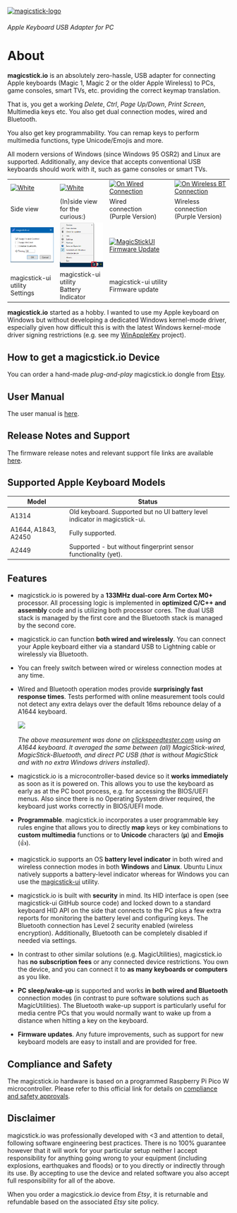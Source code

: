 [![magicstick-logo](docs/magicstick-logo.png)](https://github.com/samartzidis/magicstick.io)
###### Apple Keyboard USB Adapter for PC

# About

**magicstick.io** is an absolutely zero-hassle, USB adapter for connecting Apple keyboards (Magic 1, Magic 2 or the older Apple Wireless) to PCs, game consoles, smart TVs, etc. providing the correct keymap translation.

That is, you get a working _Delete_, _Ctrl_, _Page Up/Down_, _Print Screen_, Multimedia keys etc. You also get dual connection modes, wired and Bluetooth.

You also get key programmability. You can remap keys to perform multimedia functions, type Unicode/Emojis and more.

All modern versions of Windows (since Windows 95 OSR2) and Linux are supported. Additionally, any device that accepts conventional USB keyboards should work with it, such as game consoles or smart TVs.

<table>
    <tr>
        <td><a href="docs/side-white.png"><img src="docs/side-white.png" width="100" alt="White"/></a></td>
        <td><a href="docs/white-open.png"><img src="docs/white-open.png" width="100" alt="White"/></a></td>
        <td><a href="docs/wired.png"><img src="docs/wired.png" width="100" alt="On Wired Connection"/></a></td>
        <td><a href="docs/wireless.png"><img src="docs/wireless.png" width="100" alt="On Wireless BT Connection"></a></td>
    </tr>
    <tr>
        <td>Side view</td>
        <td>(In)side view <br/>for the curious:)</td>
        <td>Wired</br>connection<br/>(Purple Version)</td>
        <td>Wireless</br>connection<br/>(Purple Version)</td>
    </tr>
    <tr>
        <td><a href="docs/20230927213111.png"><img src="docs/20230927213111.png" width="100" alt="MagicStickUI Settings"/></a></td>
        <td><a href="docs/Untitled-1.png"><img src="docs/Untitled-1.png" width="100" alt="MagicStickUI Battery Indicator"/></a></td>
        <td><a href="docs/20230927211852.png"><img src="docs/20230927211852.png" width="100" alt="MagicStickUI Firmware Update"/></a></td>
        <td></td>
    </tr>
    <tr>
        <td>magicstick-ui utility</br>Settings</td>
        <td>magicstick-ui utility</br>Battery Indicator</td>
        <td>magicstick-ui utility</br>Firmware update</td>
        <td></td>
    </tr>
</table>


**magicstick.io** started as a hobby. I wanted to use my Apple keyboard on Windows but without developing a dedicated Windows kernel-mode driver, especially given how difficult this is with the latest Windows kernel-mode driver signing restrictions (e.g. see my [WinAppleKey](https://github.com/samartzidis/WinAppleKey) project). 

## How to get a magicstick.io Device

You can order a hand-made _plug-and-play_ magicstick.io dongle from [Etsy](https://www.etsy.com/shop/MagicStickIO). 

## User Manual

The user manual is [here](docs/README.md).

## Release Notes and Support

The firmware release notes and relevant support file links are available [here](release-notes.md).

## Supported Apple Keyboard Models

| Model | Status |
| -------- | ------- |
| A1314 | Old keyboard. Supported but no UI battery level indicator in magicstick-ui. |
| A1644, A1843, A2450 | Fully supported. |
| A2449 | Supported - but without fingerprint sensor functionality (yet). |

## Features

- magicstick.io is powered by a **133MHz dual-core Arm Cortex M0+** processor. All processing logic is implemented in **optimized C/C++ and assembly** code and is utilizing both processor cores. The dual USB stack is managed by the first core and the Bluetooth stack is managed by the second core.
- magicstick.io can function **both wired and wirelessly**. You can connect your Apple keyboard either via a standard USB to Lightning cable or wirelessly via Bluetooth. 
- You can freely switch between wired or wireless connection modes at any time.
- Wired and Bluetooth operation modes provide **surprisingly fast response times**. Tests performed with online measurement tools could not detect any extra delays over the default 16ms rebounce delay of a A1644 keyboard.

  ![](docs/20231001222021.png)
  
  _The above measurement was done on [clickspeedtester.com](https://www.clickspeedtester.com/keyboard-latency-test/) using an A1644 keyboard. It averaged the same between (all) MagicStick-wired, MagicStick-Bluetooth, and direct PC USB (that is without MagicStick and with no extra Windows drivers installed)_.
- magicstick.io is a microcontroller-based device so it **works immediately** as soon as it is powered on. This allows you to use the keyboard as early as at the PC boot process, e.g. for accessing the BIOS/UEFI menus. Also since there is no Operating System driver required, the keyboard just works correctly in BIOS/UEFI mode.
- **Programmable**. magicstick.io incorporates a user programmable key rules engine that allows you to directly **map** keys or key combinations to **custom multimedia** functions or to **Unicode** characters (**μ**) and **Emojis** (👍).
- magicstick.io supports an OS **battery level indicator** in both wired and wireless connection modes in both **Windows** and **Linux**. Ubuntu Linux natively supports a battery-level indicator whereas for Windows you can use the [magicstick-ui](docs#the-magicstickui-utility) utility.
- magicstick.io is built with **security** in mind. Its HID interface is open (see magicstick-ui GitHub source code) and locked down to a standard keyboard HID API on the side that connects to the PC plus a few extra reports for monitoring the battery level and configuring keys. The Bluetooth connection has Level 2 security enabled (wireless encryption). Additionally, Bluetooth can be completely disabled if needed via settings.
- In contrast to other similar solutions (e.g. MagicUtilities), magicstick.io has **no subscription fees** or any connected device restrictions. You own the device, and you can connect it to **as many keyboards or computers** as you like.
- **PC sleep/wake-up** is supported and works **in both wired and Bluetooth** connection modes (in contrast to pure software solutions such as MagicUtilities). The Bluetooth wake-up support is particularly useful for media centre PCs that you would normally want to wake up from a distance when hitting a key on the keyboard. 
- **Firmware updates**. Any future improvements, such as support for new keyboard models are easy to install and are provided for free.

## Compliance and Safety

The magicstick.io hardware is based on a programmed Raspberry Pi Pico W microcontroller. Please refer to this official link for details on [compliance and safety approvals](https://pip.raspberrypi.com/categories/688).

## Disclaimer

magicstick.io was professionally developed with <3 and attention to detail, following software engineering best practices. There is no 100% guarantee however that it will work for your particular setup neither I accept responsibility for anything going wrong to your equipment (including explosions, earthquakes and floods) or to you directly or indirectly through its use. By accepting to use the device and related software you also accept full responsibility for all of the above. 

When you order a magicstick.io device from _Etsy_, it is returnable and refundable based on the associated _Etsy_ site policy.


 







